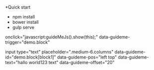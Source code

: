 *Quick start

- npm install
- bower install
- gulp serve


onclick="javascript:guideMeJs().show(this);" data-guideme-trigger="demo.block"

input type="text" placeholder=".medium-6.columns" data-guideme-id="demo.block[block1]" data-guideme-pos="left top" data-guideme-text="hallo world123 text" data-guideme-offset="20"
